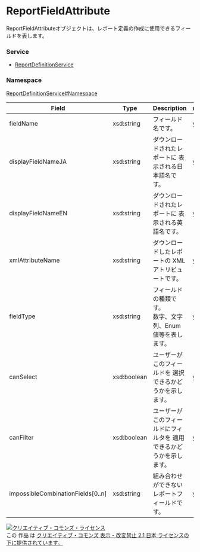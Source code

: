 

# ReportFieldAttribute

ReportFieldAttributeオブジェクトは、レポート定義の作成に使用できるフィールドを表します。

### Service

+ [ReportDefinitionService](../../services/ReportDefinitionService.md)

### Namespace

[ReportDefinitionService#Namespace](../../services/ReportDefinitionService.md#namespace)

| Field | Type | Description | response | getReportFields | get | add | remove |
| ----- | ---- | ----------- | -------- | --------- | --------- | --------- | --------- |
| fieldName | xsd:string | フィールド名です。 | yes | - | - | - | - | |
| displayFieldNameJA | xsd:string | ダウンロードされたレポートに 表示される日本語名です。 | yes | - | - | - | - | |
| displayFieldNameEN | xsd:string | ダウンロードされたレポートに 表示される英語名です。 | yes | - | - | - | - | |
| xmlAttributeName | xsd:string | ダウンロードしたレポートの XMLアトリビュートです。 | yes | - | - | - | - | |
| fieldType | xsd:string | フィールドの種類です。<br/>数字、文字列、Enum値等を表します。 | yes | - | - | - | - | |
| canSelect | xsd:boolean | ユーザーがこのフィールドを 選択できるかどうかを示します。 | yes | - | - | - | - | |
| canFilter | xsd:boolean | ユーザーがこのフィールドにフィルタを 適用できるかどうかを示します。 | yes | - | - | - | - | |
| impossibleCombinationFields[0..n] | xsd:string | 組み合わせができないレポートフィールドです。 | yes | - | - | - | - | |

<a rel="license" href="http://creativecommons.org/licenses/by-nd/2.1/jp/"><img alt="クリエイティブ・コモンズ・ライセンス" style="border-width:0" src="https://i.creativecommons.org/l/by-nd/2.1/jp/88x31.png" /></a><br />この 作品 は <a rel="license" href="http://creativecommons.org/licenses/by-nd/2.1/jp/">クリエイティブ・コモンズ 表示 - 改変禁止 2.1 日本 ライセンスの下に提供されています。</a>
